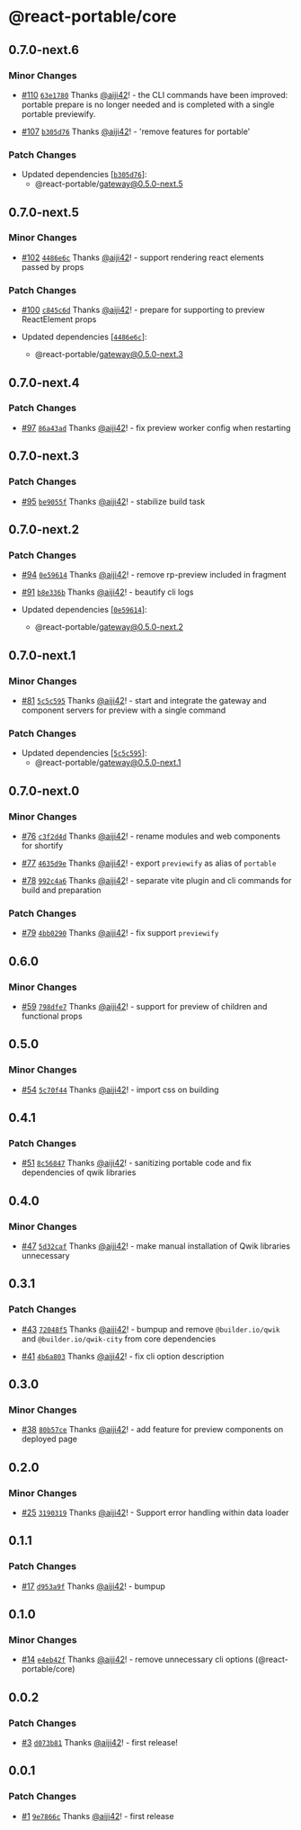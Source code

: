 # @react-portable/core

## 0.7.0-next.6

### Minor Changes

- [#110](https://github.com/ateam-dev/react-portable/pull/110) [`63e1780`](https://github.com/ateam-dev/react-portable/commit/63e17803701284e8bfa3eb4915d4000122dc8122) Thanks [@aiji42](https://github.com/aiji42)! - the CLI commands have been improved: portable prepare is no longer needed and is completed with a single portable previewify.

- [#107](https://github.com/ateam-dev/react-portable/pull/107) [`b305d76`](https://github.com/ateam-dev/react-portable/commit/b305d76900ff4b53bf647bb89e21ac128475018d) Thanks [@aiji42](https://github.com/aiji42)! - 'remove features for portable'

### Patch Changes

- Updated dependencies [[`b305d76`](https://github.com/ateam-dev/react-portable/commit/b305d76900ff4b53bf647bb89e21ac128475018d)]:
  - @react-portable/gateway@0.5.0-next.5

## 0.7.0-next.5

### Minor Changes

- [#102](https://github.com/ateam-dev/react-portable/pull/102) [`4486e6c`](https://github.com/ateam-dev/react-portable/commit/4486e6c8ddfb0a2eaa8447a3dd620f28ca5a6807) Thanks [@aiji42](https://github.com/aiji42)! - support rendering react elements passed by props

### Patch Changes

- [#100](https://github.com/ateam-dev/react-portable/pull/100) [`c845c6d`](https://github.com/ateam-dev/react-portable/commit/c845c6dfbd862af50b3b8ff8a4358de8933859f5) Thanks [@aiji42](https://github.com/aiji42)! - prepare for supporting to preview ReactElement props

- Updated dependencies [[`4486e6c`](https://github.com/ateam-dev/react-portable/commit/4486e6c8ddfb0a2eaa8447a3dd620f28ca5a6807)]:
  - @react-portable/gateway@0.5.0-next.3

## 0.7.0-next.4

### Patch Changes

- [#97](https://github.com/ateam-dev/react-portable/pull/97) [`86a43ad`](https://github.com/ateam-dev/react-portable/commit/86a43adcd8d6443f2efebe2c74dd2538998cfb65) Thanks [@aiji42](https://github.com/aiji42)! - fix preview worker config when restarting

## 0.7.0-next.3

### Patch Changes

- [#95](https://github.com/ateam-dev/react-portable/pull/95) [`be9055f`](https://github.com/ateam-dev/react-portable/commit/be9055fcff8b38f827cdb6da3236235faad825d6) Thanks [@aiji42](https://github.com/aiji42)! - stabilize build task

## 0.7.0-next.2

### Patch Changes

- [#94](https://github.com/ateam-dev/react-portable/pull/94) [`0e59614`](https://github.com/ateam-dev/react-portable/commit/0e59614807f7d55dbd98f33942d1f9f49e4381f4) Thanks [@aiji42](https://github.com/aiji42)! - remove rp-preview included in fragment

- [#91](https://github.com/ateam-dev/react-portable/pull/91) [`b8e336b`](https://github.com/ateam-dev/react-portable/commit/b8e336b4f5717b4c69f1aaf0e82e3836e78959eb) Thanks [@aiji42](https://github.com/aiji42)! - beautify cli logs

- Updated dependencies [[`0e59614`](https://github.com/ateam-dev/react-portable/commit/0e59614807f7d55dbd98f33942d1f9f49e4381f4)]:
  - @react-portable/gateway@0.5.0-next.2

## 0.7.0-next.1

### Minor Changes

- [#81](https://github.com/ateam-dev/react-portable/pull/81) [`5c5c595`](https://github.com/ateam-dev/react-portable/commit/5c5c595a90ecb0db06d487be8b69b0eb2b956eab) Thanks [@aiji42](https://github.com/aiji42)! - start and integrate the gateway and component servers for preview with a single command

### Patch Changes

- Updated dependencies [[`5c5c595`](https://github.com/ateam-dev/react-portable/commit/5c5c595a90ecb0db06d487be8b69b0eb2b956eab)]:
  - @react-portable/gateway@0.5.0-next.1

## 0.7.0-next.0

### Minor Changes

- [#76](https://github.com/ateam-dev/react-portable/pull/76) [`c3f2d4d`](https://github.com/ateam-dev/react-portable/commit/c3f2d4d8112fd8475b83d84245a88c7a4e6650c6) Thanks [@aiji42](https://github.com/aiji42)! - rename modules and web components for shortify

- [#77](https://github.com/ateam-dev/react-portable/pull/77) [`4635d9e`](https://github.com/ateam-dev/react-portable/commit/4635d9e5cedb6a417c83fdc453c32fa1832262a9) Thanks [@aiji42](https://github.com/aiji42)! - export `previewify` as alias of `portable`

- [#78](https://github.com/ateam-dev/react-portable/pull/78) [`992c4a6`](https://github.com/ateam-dev/react-portable/commit/992c4a616d794c0432ba6db3f1ddddecaf141831) Thanks [@aiji42](https://github.com/aiji42)! - separate vite plugin and cli commands for build and preparation

### Patch Changes

- [#79](https://github.com/ateam-dev/react-portable/pull/79) [`4bb0290`](https://github.com/ateam-dev/react-portable/commit/4bb0290f0d7aee0902c346cd768c330dd04de1ca) Thanks [@aiji42](https://github.com/aiji42)! - fix support `previewify`

## 0.6.0

### Minor Changes

- [#59](https://github.com/ateam-dev/react-portable/pull/59) [`798dfe7`](https://github.com/ateam-dev/react-portable/commit/798dfe7ba03612cad6124a7296e8fdb440e4a17f) Thanks [@aiji42](https://github.com/aiji42)! - support for preview of children and functional props

## 0.5.0

### Minor Changes

- [#54](https://github.com/ateam-dev/react-portable/pull/54) [`5c70f44`](https://github.com/ateam-dev/react-portable/commit/5c70f44ee445aa686bfecb8eb857f676e23b9c25) Thanks [@aiji42](https://github.com/aiji42)! - import css on building

## 0.4.1

### Patch Changes

- [#51](https://github.com/ateam-dev/react-portable/pull/51) [`8c56847`](https://github.com/ateam-dev/react-portable/commit/8c5684777ee108c7b8ee8a58128305a047b5c34a) Thanks [@aiji42](https://github.com/aiji42)! - sanitizing portable code and fix dependencies of qwik libraries

## 0.4.0

### Minor Changes

- [#47](https://github.com/ateam-dev/react-portable/pull/47) [`5d32caf`](https://github.com/ateam-dev/react-portable/commit/5d32cafc27d80b99584604b15cff2c38e526c439) Thanks [@aiji42](https://github.com/aiji42)! - make manual installation of Qwik libraries unnecessary

## 0.3.1

### Patch Changes

- [#43](https://github.com/ateam-dev/react-portable/pull/43) [`72048f5`](https://github.com/ateam-dev/react-portable/commit/72048f55022be5f79d95dee3be87bae3344a46bc) Thanks [@aiji42](https://github.com/aiji42)! - bumpup and remove `@builder.io/qwik` and `@builder.io/qwik-city` from core dependencies

- [#41](https://github.com/ateam-dev/react-portable/pull/41) [`4b6a803`](https://github.com/ateam-dev/react-portable/commit/4b6a8032cdf724302bf89688d4c62c02b96fe48e) Thanks [@aiji42](https://github.com/aiji42)! - fix cli option description

## 0.3.0

### Minor Changes

- [#38](https://github.com/ateam-dev/react-portable/pull/38) [`80b57ce`](https://github.com/ateam-dev/react-portable/commit/80b57ce375318a1e8a229f4f55fd3902358f8c80) Thanks [@aiji42](https://github.com/aiji42)! - add feature for preview components on deployed page

## 0.2.0

### Minor Changes

- [#25](https://github.com/ateam-dev/react-portable/pull/25) [`3190319`](https://github.com/ateam-dev/react-portable/commit/3190319d3c0cde8c8344a7f5f3cf508106a76d6c) Thanks [@aiji42](https://github.com/aiji42)! - Support error handling within data loader

## 0.1.1

### Patch Changes

- [#17](https://github.com/ateam-dev/react-portable/pull/17) [`d953a9f`](https://github.com/ateam-dev/react-portable/commit/d953a9f4b9fb8e40a4f291af444e8a872ca7a5bf) Thanks [@aiji42](https://github.com/aiji42)! - bumpup

## 0.1.0

### Minor Changes

- [#14](https://github.com/ateam-dev/react-portable/pull/14) [`e4eb42f`](https://github.com/ateam-dev/react-portable/commit/e4eb42f1df4fca90d312e5c93251d1a7ea95f1d4) Thanks [@aiji42](https://github.com/aiji42)! - remove unnecessary cli options (@react-portable/core)

## 0.0.2

### Patch Changes

- [#3](https://github.com/ateam-dev/react-portable/pull/3) [`d073b81`](https://github.com/ateam-dev/react-portable/commit/d073b8196680285c85bf70a5484df4fda7c8dff3) Thanks [@aiji42](https://github.com/aiji42)! - first release!

## 0.0.1

### Patch Changes

- [#1](https://github.com/ateam-dev/react-portable/pull/1) [`9e7866c`](https://github.com/ateam-dev/react-portable/commit/9e7866c26b7ca994a5d32a177759f66bafe3800c) Thanks [@aiji42](https://github.com/aiji42)! - first release
